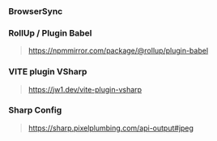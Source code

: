 ### BrowserSync

### RollUp / Plugin Babel
> https://npmmirror.com/package/@rollup/plugin-babel

### VITE plugin VSharp
> https://jw1.dev/vite-plugin-vsharp

### Sharp Config
> https://sharp.pixelplumbing.com/api-output#jpeg

